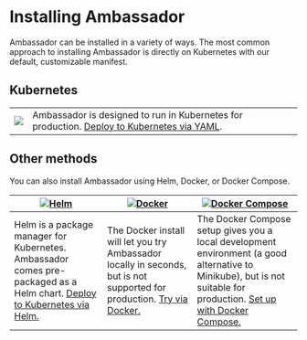# Installing Ambassador

Ambassador can be installed in a variety of ways. The most common approach to installing Ambassador is directly on Kubernetes with our default, customizable manifest.

## Kubernetes


<table>
<tr>
<td>
<a href="getting-started"><img src="/images/kubernetes.png"></a>
</td>
<td>
Ambassador is designed to run in Kubernetes for production. <a href="getting-started">Deploy to Kubernetes via YAML</a>.
</td>
</tr>
</table>

## Other methods

You can also install Ambassador using Helm, Docker, or Docker Compose.

| [![Helm](/images/helm.png)](helm) | [![Docker](/images/docker.png)](/about/quickstart) | [![Docker Compose](/images/docker-compose.png)](docker-compose)
| --- | --- | --- |
| Helm is a package manager for Kubernetes. Ambassador comes pre-packaged as a Helm chart. [Deploy to Kubernetes via Helm.](helm) | The Docker install will let you try Ambassador locally in seconds, but is not supported for production. [Try via Docker.](/about/quickstart) | The Docker Compose setup gives you a local development environment (a good alternative to Minikube), but is not suitable for production. [Set up with Docker Compose.](docker-compose)